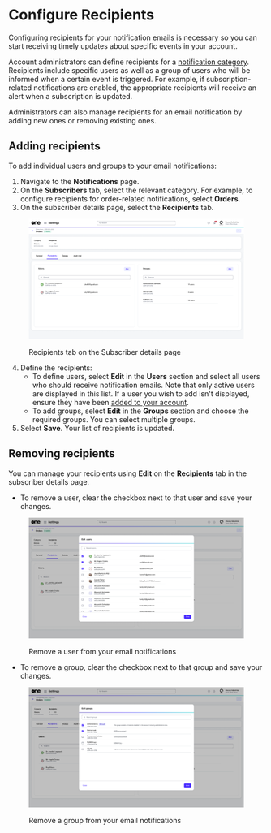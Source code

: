 # Configure Recipients

Configuring recipients for your notification emails is necessary so you can start receiving timely updates about specific events in your account.&#x20;

Account administrators can define recipients for a [notification category](./#notification_types). Recipients include specific users as well as a group of users who will be informed when a certain event is triggered. For example, if subscription-related notifications are enabled, the appropriate recipients will receive an alert when a subscription is updated.&#x20;

Administrators can also manage recipients for an email notification by adding new ones or removing existing ones.

## Adding recipients

To add individual users and groups to your email notifications:

1. Navigate to the **Notifications** page.&#x20;
2. On the **Subscribers** tab, select the relevant category. For example, to configure recipients for order-related notifications, select **Orders**.
3. On the subscriber details page, select the **Recipients** tab.

<figure><img src="../../../.gitbook/assets/notifications_subscribers_details.png" alt=""><figcaption><p>Recipients tab on the Subscriber details page</p></figcaption></figure>

4. Define the recipients:
   * To define users, select **Edit** in the **Users** section and select all users who should receive notification emails. Note that only active users are displayed in this list. If a user you wish to add isn't displayed, ensure they have been [added to your account](../users/add-new-users.md).
   * To add groups, select **Edit** in the **Groups** section and choose the required groups. You can select multiple groups.&#x20;
5. Select **Save**. Your list of recipients is updated.&#x20;

## Removing recipients

You can manage your recipients using **Edit** on the **Recipients** tab in the subscriber details page.

* To remove a user, clear the checkbox next to that user and save your changes.

<figure><img src="../../../.gitbook/assets/notifications_edit_users.png" alt=""><figcaption><p>Remove a user from your email notifications</p></figcaption></figure>

* To remove a group, clear the checkbox next to that group and save your changes.

<figure><img src="../../../.gitbook/assets/notification_edit_groups.png" alt=""><figcaption><p>Remove a group from your email notifications</p></figcaption></figure>
